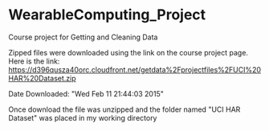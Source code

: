 # WearableComputing_Project
Course project for Getting and Cleaning Data

Zipped files were downloaded using the link on the course project page. Here is the link: https://d396qusza40orc.cloudfront.net/getdata%2Fprojectfiles%2FUCI%20HAR%20Dataset.zip

Date Downloaded:  "Wed Feb 11 21:44:03 2015"

Once download the file was unzipped and the folder named "UCI HAR Dataset" was placed in my working directory



